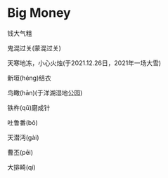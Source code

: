 # Big Money

钱大气粗

鬼混过关(蒙混过关)

天寒地冻，小心火烛(于2021.12.26日，2021年一场大雪)

新垣(héng)结衣

鸟瞰(hān)(于洋湖湿地公园)

铁杵(qǔ)磨成针

吐鲁番(bō)

天潜沔(gài)

曹丕(pēi)

大排畸(qí)
